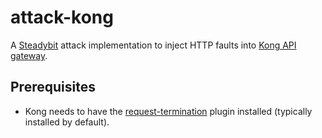 # attack-kong

A [Steadybit](https://www.steadybit.com/) attack implementation to inject HTTP faults into [Kong API gateway](https://konghq.com/).

## Prerequisites

 - Kong needs to have the [request-termination](https://docs.konghq.com/hub/kong-inc/request-termination/#example-use-cases) plugin installed (typically installed by default).